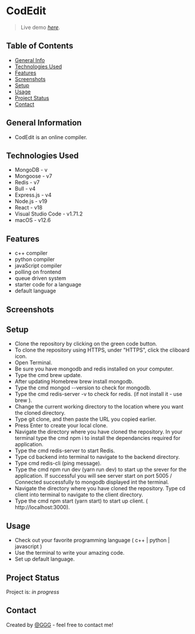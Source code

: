 # CodEdit
> Live demo [_here_](). 

## Table of Contents
* [General Info](#general-information)
* [Technologies Used](#technologies-used)
* [Features](#features)
* [Screenshots](#screenshots)
* [Setup](#setup)
* [Usage](#usage)
* [Project Status](#project-status)
* [Contact](#contact)
<!-- * [License](#license) -->

## General Information
- CodEdit is an online compiler.


## Technologies Used
- MongoDB - v
- Mongoose - v7
- Redis - v7
- Bull - v4
- Express.js - v4
- Node.js - v19
- React - v18
- Visual Studio Code - v1.71.2
- macOS - v12.6

## Features
- c++ compiler
- python compiler
- javaScript compiler
- polling on frontend
- queue driven system
- starter code for a language
- default language 


## Screenshots
<!-- ![Example screenshot](./screenshots/) -->

<!-- If you have screenshots you'd like to share, include them here. -->

## Setup

<!-- Proceed to describe how to install / get started with the project. -->
- Clone the repository by clicking on the green code button.
- To clone the repository using HTTPS, under "HTTPS", click the cliboard icon.
- Open Terminal.
- Be sure you have mongodb and redis installed on your computer.
- Type the cmd brew update.
- After updating Homebrew brew install mongodb.
- Type the cmd mongod --version to check for mongodb.
- Type the cmd redis-server -v to check for redis. (if not install it - use brew ).
- Change the current working directory to the location where you want the cloned directory.
- Type git clone, and then paste the URL you copied earlier.
- Press Enter to create your local clone.
- Navigate the directory where you have cloned the repository. In your terminal type the cmd npm i to install the dependancies required for application.      
- Type the cmd redis-server to start Redis.
- Type cd backend into terminal to navigate to the backend directory.
- Type cmd redis-cli (ping message).
- Type the cmd npm run dev (yarn run dev) to start up the srever for the application. If successful you will see server start on port 5005 /
Connected successfully to mongodb displayed int the terminal. 
- Navigate the directory where you have cloned the repository. Type cd client into terminal to navigate to the client directory.
- Type the cmd npm start (yarn start) to start up client. ( http://localhost:3000).



## Usage
<!-- How does one go about using it? -->
- Check out your favorite programming language ( c++ | python | javascript )
- Use the terminal to write your amazing code.
- Set up default language.


## Project Status
Project is: _in progress_ 

## Contact
Created by [@GGG](http://3gbg.s3-website.eu-west-2.amazonaws.com/#intro) - feel free to contact me!